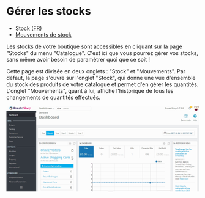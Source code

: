 # Gérer les stocks

* [Stock \(FR\)](stocks.md)
* [Mouvements de stock](mouvements-stocks.md)

Les stocks de votre boutique sont accessibles en cliquant sur la page "Stocks" du menu "Catalogue". C'est ici que vous pourrez gérer vos stocks, sans même avoir besoin de paramétrer quoi que ce soit !

Cette page est divisée en deux onglets : "Stock" et "Mouvements". Par défaut, la page s'ouvre sur l'onglet "Stock", qui donne une vue d'ensemble du stock des produits de votre catalogue et permet d'en gérer les quantités. L'onglet "Mouvements", quant à lui, affiche l'historique de tous les changements de quantités effectués.

![](../../../../.gitbook/assets/54268499.gif)

